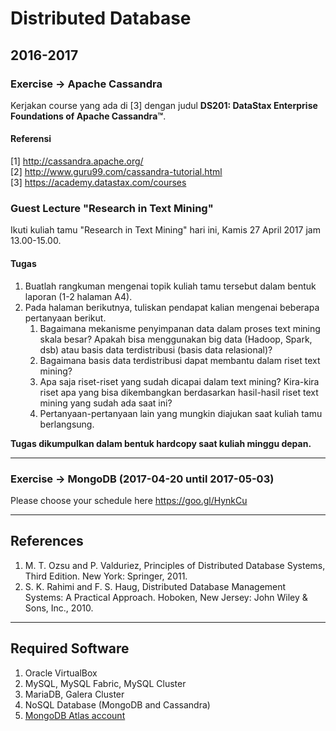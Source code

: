 # Distributed Database

## 2016-2017
### Exercise → Apache Cassandra
Kerjakan course yang ada di [3] dengan judul **DS201: DataStax Enterprise Foundations of Apache Cassandra™**.

#### Referensi
[1] http://cassandra.apache.org/  
[2] http://www.guru99.com/cassandra-tutorial.html  
[3] https://academy.datastax.com/courses  

### Guest Lecture "Research in Text Mining"
Ikuti kuliah tamu "Research in Text Mining" hari ini, Kamis 27 April 2017 jam 13.00-15.00.  
#### Tugas
1. Buatlah rangkuman mengenai topik kuliah tamu tersebut dalam bentuk laporan (1-2 halaman A4).
2. Pada halaman berikutnya, tuliskan pendapat kalian mengenai beberapa pertanyaan berikut.
   1. Bagaimana mekanisme penyimpanan data dalam proses text mining skala besar? Apakah bisa menggunakan big data (Hadoop, Spark, dsb) atau basis data terdistribusi (basis data relasional)?
   2. Bagaimana basis data terdistribusi dapat membantu dalam riset text mining?
   3. Apa saja riset-riset yang sudah dicapai dalam text mining? Kira-kira riset apa yang bisa dikembangkan berdasarkan hasil-hasil riset text mining yang sudah ada saat ini?
   4. Pertanyaan-pertanyaan lain yang mungkin diajukan saat kuliah tamu berlangsung.  

**Tugas dikumpulkan dalam bentuk hardcopy saat kuliah minggu depan.**

---

### Exercise → MongoDB (2017-04-20 until 2017-05-03)
Please choose your schedule here https://goo.gl/HynkCu

---

## References
1.  M. T. Ozsu and P. Valduriez, Principles of Distributed Database Systems, Third Edition. New York: Springer, 2011.
2. S. K. Rahimi and F. S. Haug, Distributed Database Management Systems: A Practical Approach. Hoboken, New Jersey: John Wiley & Sons, Inc., 2010.

---

## Required Software
1. Oracle VirtualBox
2. MySQL, MySQL Fabric, MySQL Cluster
4. MariaDB, Galera Cluster
5. NoSQL Database (MongoDB and Cassandra)
6. [MongoDB Atlas account](https://www.mongodb.com/cloud/atlas)
